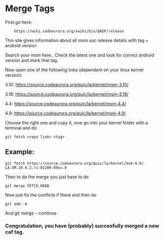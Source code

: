 # Merge Tags

First go here:

        https://wiki.codeaurora.org/xwiki/bin/QAEP/release

This site gives information about all msm soc release details with tag + android version

Search your msm here.. Check the latest one and look for correct android version and mark that tag.

Now open one of the following links (dependent on your linux kernel version)

3.10: https://source.codeaurora.org/quic/la/kernel/msm-3.10/

3.18: https://source.codeaurora.org/quic/la/kernel/msm-3.18/

4.4: https://source.codeaurora.org/quic/la/kernel/msm-4.4/

4.9: https://source.codeaurora.org/quic/la/kernel/msm-4.9/

Choose the right one and copy it, now go into your kernel folder with a terminal and do

    git fetch <repo link> <tag>

## Example: 

    git fetch https://source.codeaurora.org/quic/la/kernel/msm-4.9/ LA.UM.10.6.2.r1-01200-89xx.0 

Then to do the merge you just have to do

    git merge FETCH_HEAD

Now just fix the conflicts if there and then do

    git add -A
And 
    git merge --continue
    
### Congratulation, you have (probably) succesfully merged a new caf tag.
